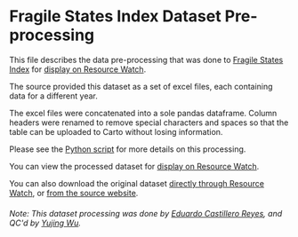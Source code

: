 # Fragile States Index Dataset Pre-processing
This file describes the data pre-processing that was done to [Fragile States Index](https://fragilestatesindex.org/) for [display on Resource Watch](https://bit.ly/2O6Qv4F).

The source provided this dataset as a set of excel files, each containing data for a different year.

The excel files were concatenated into a sole pandas dataframe. Column headers were renamed to remove special characters and spaces so that the table can be uploaded to Carto without losing information.

Please see the [Python script](https://github.com/resource-watch/data-pre-processing/blob/master/soc_023_rw1_fragile_states_index/soc_023_rw1_fragile_states_index_processing.py) for more details on this processing.

You can view the processed dataset for [display on Resource Watch](https://bit.ly/2O6Qv4F).

You can also download the original dataset [directly through Resource Watch](https://wri-public-data.s3.amazonaws.com/resourcewatch/soc_023_rw1_fragile_states_index.zip), or [from the source website](https://fragilestatesindex.org/excel/).

###### Note: This dataset processing was done by [Eduardo Castillero Reyes](https://wrimexico.org/profile/eduardo-castillero-reyes), and QC'd by [Yujing Wu](https://www.wri.org/profile/yujing-wu).
